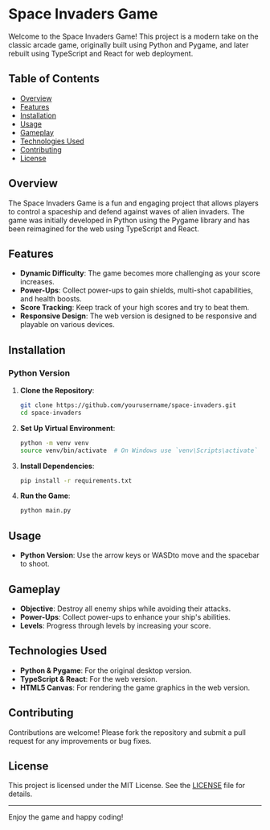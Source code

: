 # Space Invaders Game

Welcome to the Space Invaders Game! This project is a modern take on the classic arcade game, originally built using Python and Pygame, and later rebuilt using TypeScript and React for web deployment.

## Table of Contents

- [Overview](#overview)
- [Features](#features)
- [Installation](#installation)
- [Usage](#usage)
- [Gameplay](#gameplay)
- [Technologies Used](#technologies-used)
- [Contributing](#contributing)
- [License](#license)

## Overview

The Space Invaders Game is a fun and engaging project that allows players to control a spaceship and defend against waves of alien invaders. The game was initially developed in Python using the Pygame library and has been reimagined for the web using TypeScript and React.

## Features

- **Dynamic Difficulty**: The game becomes more challenging as your score increases.
- **Power-Ups**: Collect power-ups to gain shields, multi-shot capabilities, and health boosts.
- **Score Tracking**: Keep track of your high scores and try to beat them.
- **Responsive Design**: The web version is designed to be responsive and playable on various devices.

## Installation

### Python Version

1. **Clone the Repository**:
   ```bash
   git clone https://github.com/yourusername/space-invaders.git
   cd space-invaders
   ```

2. **Set Up Virtual Environment**:
   ```bash
   python -m venv venv
   source venv/bin/activate  # On Windows use `venv\Scripts\activate`
   ```

3. **Install Dependencies**:
   ```bash
   pip install -r requirements.txt
   ```

4. **Run the Game**:
   ```bash
   python main.py
   ```

<!-- ### Web Version

1. **Clone the Repository**:
   ```bash
   git clone https://github.com/yourusername/space-invaders-web.git
   cd space-invaders-web
   ```

2. **Install Dependencies**:
   ```bash
   npm install
   ```

3. **Start the Development Server**:
   ```bash
   npm start
   ``` -->

## Usage

- **Python Version**: Use the arrow keys or WASDto move and the spacebar to shoot.
<!-- - **Web Version**: Use the WASD keys to move and the spacebar to shoot. Click on the canvas to start the game. -->

## Gameplay

- **Objective**: Destroy all enemy ships while avoiding their attacks.
- **Power-Ups**: Collect power-ups to enhance your ship's abilities.
- **Levels**: Progress through levels by increasing your score.

## Technologies Used

- **Python & Pygame**: For the original desktop version.
- **TypeScript & React**: For the web version.
- **HTML5 Canvas**: For rendering the game graphics in the web version.

## Contributing

Contributions are welcome! Please fork the repository and submit a pull request for any improvements or bug fixes.

## License

This project is licensed under the MIT License. See the [LICENSE](LICENSE) file for details.

---

Enjoy the game and happy coding!
